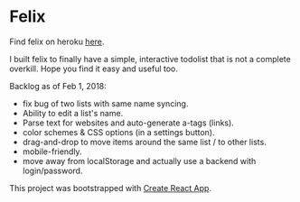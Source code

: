 # Felix
Find felix on heroku [here](https://felixlist.herokuapp.com).

I built felix to finally have a simple, interactive todolist that is not a complete overkill. Hope you find it easy and useful too.

Backlog as of Feb 1, 2018:
- fix bug of two lists with same name syncing.
- Ability to edit a list's name.
- Parse text for websites and auto-generate a-tags (links).
- color schemes & CSS options (in a settings button).
- drag-and-drop to move items around the same list / to other lists.
- mobile-friendly.
- move away from localStorage and actually use a backend with login/password.

This project was bootstrapped with [Create React App](https://github.com/facebookincubator/create-react-app).
